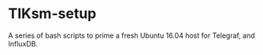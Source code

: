# TIKsm-setup
A series of bash scripts to prime a fresh Ubuntu 16.04 host for Telegraf, and InfluxDB.
